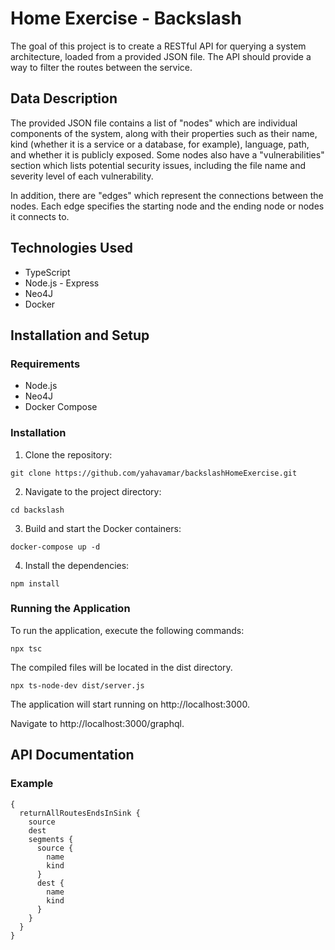 
# Home Exercise - Backslash

The goal of this project is to create a RESTful API for querying a system architecture, loaded from a provided JSON file. The API should provide a way to filter the routes between the service.


## Data Description

The provided JSON file contains a list of "nodes" which are individual components of the system, along with their properties such as their name, kind (whether it is a service or a database, for example), language, path, and whether it is publicly exposed. Some nodes also have a "vulnerabilities" section which lists potential security issues, including the file name and severity level of each vulnerability.

In addition, there are "edges" which represent the connections between the nodes. Each edge specifies the starting node and the ending node or nodes it connects to.
## Technologies Used

* TypeScript 
* Node.js - Express
* Neo4J
* Docker
## Installation and Setup

### Requirements
* Node.js
* Neo4J
* Docker Compose

### Installation

1. Clone the repository: 
```
git clone https://github.com/yahavamar/backslashHomeExercise.git
```
2. Navigate to the project directory: 
```
cd backslash
```
3. Build and start the Docker containers: 
```
docker-compose up -d
```
4. Install the dependencies: 
```
npm install
```


### Running the Application

To run the application, execute the following commands:

```
npx tsc
```
The compiled files will be located in the dist directory.
```
npx ts-node-dev dist/server.js
```


The application will start running on http://localhost:3000.


Navigate to http://localhost:3000/graphql.


## API Documentation

### Example

```
{
  returnAllRoutesEndsInSink {
    source
    dest
    segments {
      source {
        name
        kind
      }
      dest {
        name
        kind
      }
    }
  }
}
```